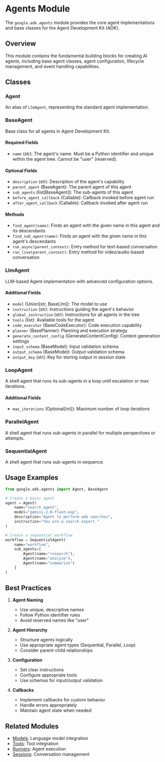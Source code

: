 # Agents Module

The `google.adk.agents` module provides the core agent implementations and base classes for the Agent Development Kit (ADK).

## Overview

This module contains the fundamental building blocks for creating AI agents, including base agent classes, agent configuration, lifecycle management, and event handling capabilities.

## Classes

### Agent
An alias of `LlmAgent`, representing the standard agent implementation.

### BaseAgent
Base class for all agents in Agent Development Kit.

#### Required Fields
- `name` (str): The agent's name. Must be a Python identifier and unique within the agent tree. Cannot be "user" (reserved).

#### Optional Fields
- `description` (str): Description of the agent's capability
- `parent_agent` (BaseAgent): The parent agent of this agent
- `sub_agents` (list[BaseAgent]): The sub-agents of this agent
- `before_agent_callback` (Callable): Callback invoked before agent run
- `after_agent_callback` (Callable): Callback invoked after agent run

#### Methods
- `find_agent(name)`: Finds an agent with the given name in this agent and its descendants
- `find_sub_agent(name)`: Finds an agent with the given name in this agent's descendants
- `run_async(parent_context)`: Entry method for text-based conversation
- `run_live(parent_context)`: Entry method for video/audio-based conversation

### LlmAgent
LLM-based Agent implementation with advanced configuration options.

#### Additional Fields
- `model` (Union[str, BaseLlm]): The model to use
- `instruction` (str): Instructions guiding the agent's behavior
- `global_instruction` (str): Instructions for all agents in the tree
- `tools` (list): Available tools for the agent
- `code_executor` (BaseCodeExecutor): Code execution capability
- `planner` (BasePlanner): Planning and execution strategy
- `generate_content_config` (GenerateContentConfig): Content generation settings
- `input_schema` (BaseModel): Input validation schema
- `output_schema` (BaseModel): Output validation schema
- `output_key` (str): Key for storing output in session state

### LoopAgent
A shell agent that runs its sub-agents in a loop until escalation or max iterations.

#### Additional Fields
- `max_iterations` (Optional[int]): Maximum number of loop iterations

### ParallelAgent
A shell agent that runs sub-agents in parallel for multiple perspectives or attempts.

### SequentialAgent
A shell agent that runs sub-agents in sequence.

## Usage Examples

```python
from google.adk.agents import Agent, BaseAgent

# Create a basic agent
agent = Agent(
    name="search_agent",
    model="gemini-2.0-flash-exp",
    description="Agent to perform web searches",
    instruction="You are a search expert."
)

# Create a sequential workflow
workflow = SequentialAgent(
    name="workflow",
    sub_agents=[
        Agent(name="research"),
        Agent(name="analyze"),
        Agent(name="summarize")
    ]
)
```

## Best Practices

1. **Agent Naming**
   - Use unique, descriptive names
   - Follow Python identifier rules
   - Avoid reserved names like "user"

2. **Agent Hierarchy**
   - Structure agents logically
   - Use appropriate agent types (Sequential, Parallel, Loop)
   - Consider parent-child relationships

3. **Configuration**
   - Set clear instructions
   - Configure appropriate tools
   - Use schemas for input/output validation

4. **Callbacks**
   - Implement callbacks for custom behavior
   - Handle errors appropriately
   - Maintain agent state when needed

## Related Modules
- [Models](models.md): Language model integration
- [Tools](tools.md): Tool integration
- [Runners](runners.md): Agent execution
- [Sessions](sessions.md): Conversation management
